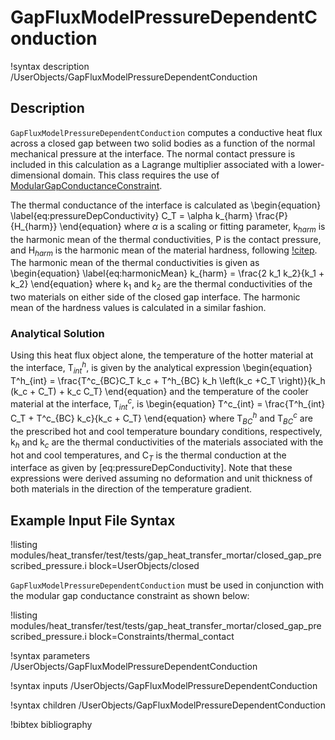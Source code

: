# GapFluxModelPressureDependentConduction

!syntax description /UserObjects/GapFluxModelPressureDependentConduction

## Description

`GapFluxModelPressureDependentConduction` computes a conductive heat flux across
a closed gap between two solid bodies as a function of the normal mechanical pressure
at the interface. The normal contact pressure is included in this calculation as
a Lagrange multiplier associated with a lower-dimensional domain. This class
requires the use of [ModularGapConductanceConstraint](ModularGapConductanceConstraint.md).

The thermal conductance of the interface is calculated as
\begin{equation}
  \label{eq:pressureDepConductivity}
  C_T = \alpha k_{harm} \frac{P}{H_{harm}}
\end{equation}
where $\alpha$ is a scaling or fitting parameter, k$_{harm}$ is the harmonic mean
of the thermal conductivities, P is the contact pressure, and H$_{harm}$ is the
harmonic mean of the material hardness, following [!citep](cincotti2007modeling).
The harmonic mean of the thermal conductivities is given as
\begin{equation}
  \label{eq:harmonicMean}
  k_{harm} = \frac{2 k_1 k_2}{k_1 + k_2}
\end{equation}
where k$_1$ and k$_2$ are the thermal conductivities of the two materials on either
side of the closed gap interface. The harmonic mean of the hardness values is
calculated in a similar fashion.

### Analytical Solution

Using this heat flux object alone, the temperature of the hotter material at the
interface, T$^h_{int}$, is given by the analytical expression
\begin{equation}
T^h_{int} = \frac{T^c_{BC}C_T k_c + T^h_{BC} k_h \left(k_c +C_T \right)}{k_h (k_c + C_T) + k_c C_T}
\end{equation}
and the temperature of the cooler material at the interface, T$^c_{int}$, is
\begin{equation}
T^c_{int} = \frac{T^h_{int} C_T + T^c_{BC} k_c}{k_c + C_T}
\end{equation}
where T$^h_{BC}$ and T$^c_{BC}$ are the prescribed hot and cool temperature boundary
conditions, respectively, k$_h$ and k$_c$ are the thermal conductivities of the
materials associated with the hot and cool temperatures, and C$_T$ is the thermal
conduction at the interface as given by [eq:pressureDepConductivity].
Note that these expressions were derived assuming no deformation and unit thickness
of both materials in the direction of the temperature gradient.

## Example Input File Syntax

!listing modules/heat_transfer/test/tests/gap_heat_transfer_mortar/closed_gap_prescribed_pressure.i block=UserObjects/closed

`GapFluxModelPressureDependentConduction` must be used in conjunction with the modular gap conductance
constraint as shown below:

!listing modules/heat_transfer/test/tests/gap_heat_transfer_mortar/closed_gap_prescribed_pressure.i block=Constraints/thermal_contact

!syntax parameters /UserObjects/GapFluxModelPressureDependentConduction

!syntax inputs /UserObjects/GapFluxModelPressureDependentConduction

!syntax children /UserObjects/GapFluxModelPressureDependentConduction

!bibtex bibliography
